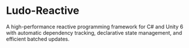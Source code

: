 # Ludo-Reactive
A high-performance reactive programming framework for C# and Unity 6 with automatic dependency tracking, declarative state management, and efficient batched updates.
